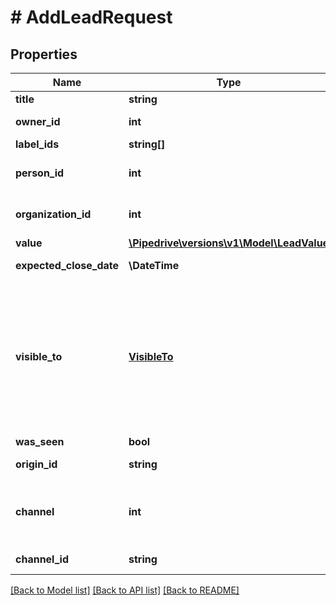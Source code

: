 # # AddLeadRequest

## Properties

Name | Type | Description | Notes
------------ | ------------- | ------------- | -------------
**title** | **string** | The name of the lead |
**owner_id** | **int** | The ID of the user which will be the owner of the created lead. If not provided, the user making the request will be used. | [optional]
**label_ids** | **string[]** | The IDs of the lead labels which will be associated with the lead | [optional]
**person_id** | **int** | The ID of a person which this lead will be linked to. If the person does not exist yet, it needs to be created first. This property is required unless &#x60;organization_id&#x60; is specified. | [optional]
**organization_id** | **int** | The ID of an organization which this lead will be linked to. If the organization does not exist yet, it needs to be created first. This property is required unless &#x60;person_id&#x60; is specified. | [optional]
**value** | [**\Pipedrive\versions\v1\Model\LeadValue**](LeadValue.md) |  | [optional]
**expected_close_date** | **\DateTime** | The date of when the deal which will be created from the lead is expected to be closed. In ISO 8601 format: YYYY-MM-DD. | [optional]
**visible_to** | [**VisibleTo**](VisibleTo.md) | The visibility of the lead. If omitted, the visibility will be set to the default visibility setting of this item type for the authorized user. Read more about visibility groups &lt;a href&#x3D;\&quot;https://support.pipedrive.com/en/article/visibility-groups\&quot; target&#x3D;\&quot;_blank\&quot; rel&#x3D;\&quot;noopener noreferrer\&quot;&gt;here&lt;/a&gt;.&lt;h4&gt;Light / Growth and Professional plans&lt;/h4&gt;&lt;table&gt;&lt;tr&gt;&lt;th style&#x3D;\&quot;width: 40px\&quot;&gt;Value&lt;/th&gt;&lt;th&gt;Description&lt;/th&gt;&lt;/tr&gt;&lt;tr&gt;&lt;td&gt;&#x60;1&#x60;&lt;/td&gt;&lt;td&gt;Owner &amp;amp; followers&lt;/td&gt;&lt;tr&gt;&lt;td&gt;&#x60;3&#x60;&lt;/td&gt;&lt;td&gt;Entire company&lt;/td&gt;&lt;/tr&gt;&lt;/table&gt;&lt;h4&gt;Premium / Ultimate plan&lt;/h4&gt;&lt;table&gt;&lt;tr&gt;&lt;th style&#x3D;\&quot;width: 40px\&quot;&gt;Value&lt;/th&gt;&lt;th&gt;Description&lt;/th&gt;&lt;/tr&gt;&lt;tr&gt;&lt;td&gt;&#x60;1&#x60;&lt;/td&gt;&lt;td&gt;Owner only&lt;/td&gt;&lt;tr&gt;&lt;td&gt;&#x60;3&#x60;&lt;/td&gt;&lt;td&gt;Owner&#39;s visibility group&lt;/td&gt;&lt;/tr&gt;&lt;tr&gt;&lt;td&gt;&#x60;5&#x60;&lt;/td&gt;&lt;td&gt;Owner&#39;s visibility group and sub-groups&lt;/td&gt;&lt;/tr&gt;&lt;tr&gt;&lt;td&gt;&#x60;7&#x60;&lt;/td&gt;&lt;td&gt;Entire company&lt;/td&gt;&lt;/tr&gt;&lt;/table&gt; | [optional]
**was_seen** | **bool** | A flag indicating whether the lead was seen by someone in the Pipedrive UI | [optional]
**origin_id** | **string** | The optional ID to further distinguish the origin of the lead - e.g. Which API integration created this lead. If omitted, &#x60;origin_id&#x60; will be set to null. | [optional]
**channel** | **int** | The ID of Marketing channel this lead was created from. Provided value must be one of the channels configured for your company. You can fetch allowed values with &lt;a href&#x3D;\&quot;https://developers.pipedrive.com/docs/api/v1/DealFields#getDealField\&quot; target&#x3D;\&quot;_blank\&quot; rel&#x3D;\&quot;noopener noreferrer\&quot;&gt;GET /v1/dealFields&lt;/a&gt;. If omitted, channel will be set to null. | [optional]
**channel_id** | **string** | The optional ID to further distinguish the Marketing channel. If omitted, &#x60;channel_id&#x60; will be set to null. | [optional]

[[Back to Model list]](../README.md#documentation-for-models) [[Back to API list]](../README.md#documentation-for-api-endpoints) [[Back to README]](../README.md)
